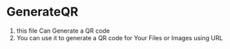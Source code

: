 # GenerateQR


1. this file Can Generate a QR code  
2. You can use it to generate a QR code for Your Files or Images
using URL

